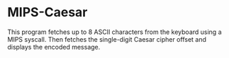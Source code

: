 # MIPS-Caesar
This program fetches up to 8 ASCII characters from the keyboard using a MIPS syscall. Then fetches the single-digit Caesar cipher offset and displays the encoded message.

